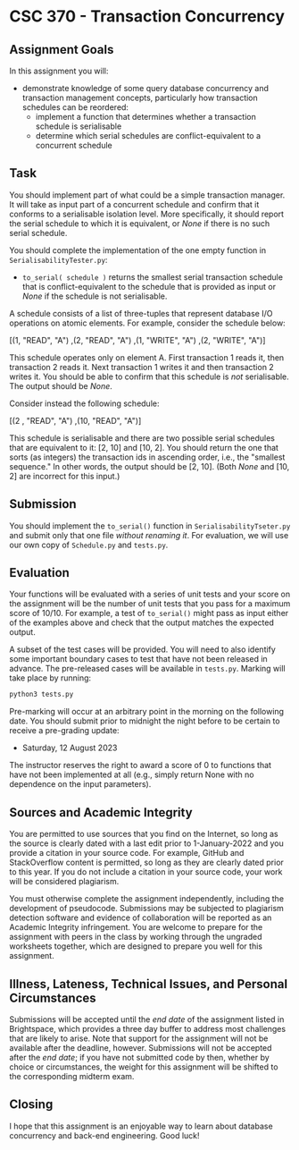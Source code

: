 # CSC 370 - Transaction Concurrency

## Assignment Goals

In this assignment you will:

  * demonstrate knowledge of some query database concurrency and transaction management concepts, particularly how transaction schedules can be reordered:
    + implement a function that determines whether a transaction schedule is serialisable
    + determine which serial schedules are conflict-equivalent to a concurrent schedule

## Task

You should implement part of what could be a simple transaction manager. It will take as input part of a concurrent schedule and confirm that it conforms to a serialisable isolation level. More specifically, it should report the serial schedule to which it is equivalent, or *None* if there is no such serial schedule.

You should complete the implementation of the one empty function in `SerialisabilityTester.py`:
  * `to_serial( schedule )` returns the smallest serial transaction schedule that is conflict-equivalent to the schedule that is provided as input or *None* if the schedule is not serialisable.

A schedule consists of a list of three-tuples that represent database I/O operations on atomic elements. For example, consider the schedule below:

[(1, "READ", "A")
,(2, "READ", "A")
,(1, "WRITE", "A")
,(2, "WRITE", "A")]

This schedule operates only on element A. First transaction 1 reads it, then transaction 2 reads it. Next transaction 1 writes it and then transaction 2 writes it. You should be able to confirm that this schedule is *not* serialisable. The output should be *None*.

Consider instead the following schedule:

[(2 , "READ", "A")
,(10, "READ", "A")]

This schedule is serialisable and there are two possible serial schedules that are equivalent to it: [2, 10] and [10, 2]. You should return the one that sorts (as integers) the transaction ids in ascending order, i.e., the "smallest sequence." In other words, the output should be [2, 10]. (Both *None* and [10, 2] are incorrect for this input.)


## Submission

You should implement the `to_serial()` function in `SerialisabilityTseter.py` and submit only that one file _without renaming it_. For evaluation, we will use our own copy of `Schedule.py` and `tests.py`. 

## Evaluation

Your functions will be evaluated with a series of unit tests and your score on the assignment will be the number of unit tests that you pass for a maximum score of 10/10. For example, a test of `to_serial()` might pass as input either of the examples above and check that the output matches the expected output.

A subset of the test cases will be provided. You will need to also identify some important boundary cases to test that have not been released in advance. The pre-released cases will be available in `tests.py`. Marking will take place by running:

```bash
python3 tests.py
```

Pre-marking will occur at an arbitrary point in the morning on the following date. You should submit prior to midnight the night before to be certain to receive a pre-grading update:

  * Saturday, 12 August 2023

The instructor reserves the right to award a score of 0 to functions that have not been implemented at all (e.g., simply return None with no dependence on the input parameters).

## Sources and Academic Integrity

You are permitted to use sources that you find on the Internet, so long as the source is clearly dated with a last edit prior to 1-January-2022 and you provide a citation in your source code. For example, GitHub and StackOverflow content is permitted, so long as they are clearly dated prior to this year. If you do not include a citation in your source code, your work will be considered plagiarism.

You must otherwise complete the assignment independently, including the development of pseudocode. Submissions may be subjected to plagiarism detection software and evidence of collaboration will be reported as an Academic Integrity infringement. You are welcome to prepare for the assignment with peers in the class by working through the ungraded worksheets together, which are designed to prepare you well for this assignment.

## Illness, Lateness, Technical Issues, and Personal Circumstances

Submissions will be accepted until the _end date_ of the assignment listed in Brightspace, which provides a three day buffer to address most challenges that are likely to arise. Note that support for the assignment will not be available after the deadline, however. Submissions will not be accepted after the _end date_; if you have not submitted code by then, whether by choice or circumstances, the weight for this assignment will be shifted to the corresponding midterm exam.

## Closing

I hope that this assignment is an enjoyable way to learn about database concurrency and back-end engineering. Good luck!
